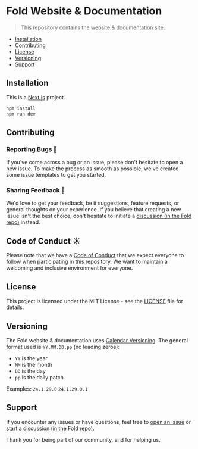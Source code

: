 # Fold Website & Documentation

> This repository contains the website & documentation site. 

- [Installation](#installation)
- [Contributing](#contributing)
- [License](#license)
- [Versioning](#versioning)
- [Support](#support)

## Installation

This is a [Next.js](https://nextjs.org/) project.

```bash
npm install
npm run dev
```

## Contributing

### Reporting Bugs 🐞
If you've come across a bug or an issue, please don't hesitate to open a new issue. To make the process as smooth as possible, we've created some issue templates to get you started.

### Sharing Feedback 📢
We'd love to get your feedback, be it suggestions, feature requests, or general thoughts on your experience. If you believe that creating a new issue isn't the best choice, don't hesitate to initiate a [discussion (in the Fold repo)](https://github.com/fold-dev/fold/discussions) instead.

## Code of Conduct ☀️
Please note that we have a [Code of Conduct](CODE_OF_CONDUCT.md) that we expect everyone to follow when participating in this repository. We want to maintain a welcoming and inclusive environment for everyone.

## License

This project is licensed under the MIT License - see the [LICENSE](./LICENSE) file for details.

## Versioning

The Fold website & documentation uses [Calendar Versioning](https://calver.org/). The general format used is `YY.MM.DD.pp` (no leading zeros):

- `YY` is the year
- `MM` is the month
- `DD` is the day
- `pp` is the daily patch

Examples: `24.1.29.0` `24.1.29.0.1`

## Support

If you encounter any issues or have questions, feel free to [open an issue](https://github.com/fold-dev/fold.dev/issues) or start a [discussion (in the Fold repo)](https://github.com/fold-dev/fold/discussions).

Thank you for being part of our community, and for helping us.


